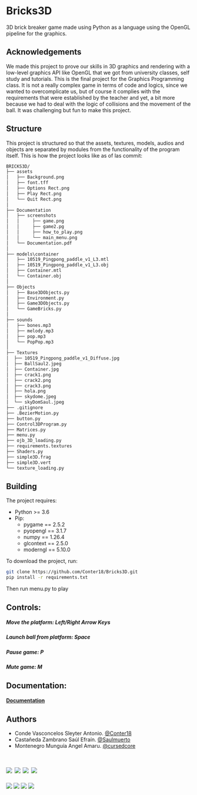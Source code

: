 # Bricks3D
3D brick breaker game made using Python as a language using the OpenGL pipeline for the graphics.

## Acknowledgements
 We made this project to prove our skills in 3D graphics and rendering with a low-level graphics API like OpenGL that we got from university classes, self study and tutorials. This is the final project for the Graphics Programming class. It is not a really complex game in terms of code and logics, since we wanted to overcomplicate us, but of course it complies with the requirements that were established by the teacher and yet, a bit more because we had to deal with the logic of collisions and the movement of the ball. It was challenging but fun to make this project.

## Structure
This project is structured so that the assets, textures, models, audios and objects are separated by modules from the functionality of the program itself.
This is how the project looks like as of las commit:
```txt
BRICKS3D/
├── assets
│   ├── Background.png
│   ├── font.tff
│   ├── Options Rect.png
│   ├── Play Rect.png
│   └── Quit Rect.png
│
├── Documentation
│   ├── screenshots
│   │     ├── game.png
│   │     ├── game2.pg
│   │     ├── how_to_play.png
│   │     └── main_menu.png
│   └── Documentation.pdf
│ 
├── models\container
│   ├── 10519_Pingpong_paddle_v1_L3.mtl
│   ├── 10519_Pingpong_paddle_v1_L3.obj
│   ├── Container.mtl
│   └── Container.obj
│
├── Objects
│   ├── Base3DObjects.py
│   ├── Environment.py
│   ├── Game3DObjects.py
│   └── GameBricks.py
│ 
├── sounds
│   ├── bones.mp3
│   ├── melody.mp3
│   ├── pop.mp3
│   └── PopPop.mp3
│
├── Textures
│  ├── 10519_Pingpong_paddle_v1_Diffuse.jpg
│  ├── BallSaul2.jpeg
│  ├── Container.jpg
│  ├── crack1.png
│  ├── crack2.png
│  ├── crack3.png
│  ├── hola.png
│  ├── skydome.jpeg
│  └── skyDomSaul.jpeg
├── .gitignore
├── .BezierMotion.py
├── button.py
├── Control3DProgram.py
├── Matrices.py
├── menu.py
├── ojb_3D_loading.py
├── requirements.textures
├── Shaders.py
├── simple3D.frag
├── simple3D.vert
└── texture_loading.py
```
## Building
The project requires:
- Python >= 3.6
- Pip:
  - pygame == 2.5.2
  - pyopengl == 3.1.7
  - numpy == 1.26.4
  - glcontext == 2.5.0
  - moderngl == 5.10.0

To download the project, run:
 ```sh
 git clone https://github.com/Conter18/Bricks3D.git
 pip install -r requirements.txt
 ```
 Then run menu.py to play
 
## Controls:
##### Move the platform: *Left/Right Arrow Keys*
##### Launch ball from platform: *Space*
##### Pause game: *P*
##### Mute game: *M*

## Documentation:
#### [Documentation](Documentation/Documentation.pdf)

## Authors
- Conde Vasconcelos Sleyter Antonio. [@Conter18](https://github.com/Conter18)
- Castañeda Zambrano Saúl Efraín. [@Saulmuerto](https://github.com/Saulmuerto)
- Montenegro Munguía Angel Amaru. [@cursedcore](https://github.com/cursedcore)

![](Documentation/screenshots/main_menu.png)
![](Documentation/screenshots/how_to_play.png)
![](Documentation/screenshots/game.png)
![](Documentation/screenshots/game2.png)
=======
![](screenshots/main_menu.png)
![](screenshots/how_to_play.png)
![](screenshots/game.png)
![](screenshots/game2.png)
